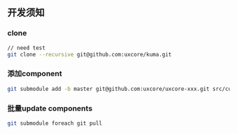 ## 开发须知

### clone
```sh
// need test
git clone --recursive git@github.com:uxcore/kuma.git
```

### 添加component
```sh
git submodule add -b master git@github.com:uxcore/uxcore-xxx.git src/components/uxcore-xxx
```

### 批量update components
```sh
git submodule foreach git pull
```
